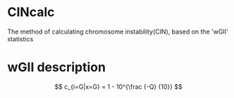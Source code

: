 # CINcalc
The method of calculating chromosome instability(CIN),  based on the 'wGII' statistics

# wGII description

$$
 c_{i=G|x=G} = 1 - 10^{\frac {-Q} {10}}
$$




